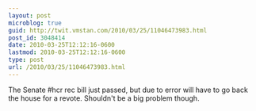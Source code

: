 ```yaml
---
layout: post
microblog: true
guid: http://twit.vmstan.com/2010/03/25/11046473983.html
post_id: 3048414
date: 2010-03-25T12:12:16-0600
lastmod: 2010-03-25T12:12:16-0600
type: post
url: /2010/03/25/11046473983.html
---
```

The Senate #hcr rec bill just passed, but due to error will have to go back the house for a revote. Shouldn't be a big problem though.

